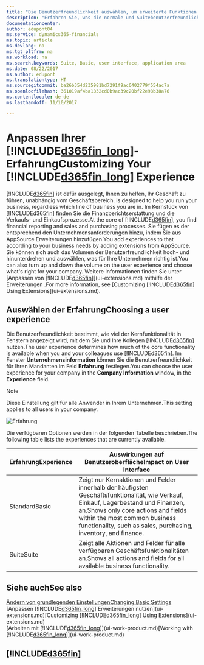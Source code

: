 ```yaml
---
title: "Die Benutzerfreundlichkeit auswählen, um erweiterte Funktionen ein- oder auszublenden| Microsoft Docs"
description: "Erfahren Sie, was die normale und Suitebenutzerfreundlichkeit für die Benutzerschnittstelle, Anwendungsbereiche und Ihr Unternehmen in Dynamics 365 Business edition bedeutet."
documentationcenter: 
author: edupont04
ms.service: dynamics365-financials
ms.topic: article
ms.devlang: na
ms.tgt_pltfrm: na
ms.workload: na
ms.search.keywords: Suite, Basic, user interface, application area
ms.date: 08/22/2017
ms.author: edupont
ms.translationtype: HT
ms.sourcegitcommit: ba26b354d235981bd7291f9ac6402779f554ac7a
ms.openlocfilehash: 361019af4ba1832cd0b9ac39c20bf22e98b38a76
ms.contentlocale: de-de
ms.lasthandoff: 11/10/2017

---
```

# <a name="customizing-your-included365finlongincludesd365finlongmdmd-experience"></a><span data-ttu-id="e1528-103">Anpassen Ihrer [!INCLUDE[d365fin_long](includes/d365fin_long_md.md)]-Erfahrung</span><span class="sxs-lookup"><span data-stu-id="e1528-103">Customizing Your [!INCLUDE[d365fin_long](includes/d365fin_long_md.md)] Experience</span></span>
[!INCLUDE[d365fin](includes/d365fin_md.md)]<span data-ttu-id="e1528-104"> ist dafür ausgelegt, Ihnen zu helfen, Ihr Geschäft zu führen, unabhängig vom Geschäftsbereich.</span><span class="sxs-lookup"><span data-stu-id="e1528-104"> is designed to help you run your business, regardless which line of business you are in.</span></span> <span data-ttu-id="e1528-105">Im Kernstück von [!INCLUDE[d365fin](includes/d365fin_md.md)] finden Sie die Finanzberichtserstattung und die Verkaufs- und Einkaufsprozesse.</span><span class="sxs-lookup"><span data-stu-id="e1528-105">At the core of [!INCLUDE[d365fin](includes/d365fin_md.md)], you find financial reporting and sales and purchasing processes.</span></span> <span data-ttu-id="e1528-106">Sie fügen es der entsprechend den Unternehmensanforderungen hinzu, indem Sie aus AppSource Erweiterungen hinzufügen.</span><span class="sxs-lookup"><span data-stu-id="e1528-106">You add experiences to that according to your business needs by adding extensions from AppSource.</span></span> <span data-ttu-id="e1528-107">Sie können sich auch das Volumen der Benutzerfreundlichkeit hoch- und hinunterdrehen und auswählen, was für Ihre Unternehmen richtig ist.</span><span class="sxs-lookup"><span data-stu-id="e1528-107">You can also turn up and down the volume on the user experience and choose what's right for your company.</span></span> <span data-ttu-id="e1528-108">Weitere Informationen finden Sie unter [Anpassen von [!INCLUDE[d365fin](includes/d365fin_md.md)]](ui-extensions.md) mithilfe der Erweiterungen .</span><span class="sxs-lookup"><span data-stu-id="e1528-108">For more information, see [Customizing [!INCLUDE[d365fin](includes/d365fin_md.md)] Using Extensions](ui-extensions.md).</span></span>

## <a name="choosing-a-user-experience"></a><span data-ttu-id="e1528-109">Auswählen der Erfahrung</span><span class="sxs-lookup"><span data-stu-id="e1528-109">Choosing a user experience</span></span>
<span data-ttu-id="e1528-110">Die Benutzerfreundlichkeit bestimmt, wie viel der Kernfunktionalität in Fenstern angezeigt wird, mit dem Sie und Ihre Kollegen [!INCLUDE[d365fin](includes/d365fin_md.md)] nutzen.</span><span class="sxs-lookup"><span data-stu-id="e1528-110">The user experience determines how much of the core functionality is available when you and your colleagues use [!INCLUDE[d365fin](includes/d365fin_md.md)].</span></span> <span data-ttu-id="e1528-111">Im Fenster **Unternehmensinformation** können Sie die Benutzerfreundlichkeit für Ihren Mandanten im Feld **Erfahrung** festlegen.</span><span class="sxs-lookup"><span data-stu-id="e1528-111">You can choose the user experience for your company in the **Company Information** window, in the **Experience** field.</span></span>

> [!NOTE]  
>   <span data-ttu-id="e1528-112">Diese Einstellung gilt für alle Anwender in Ihrem Unternehmen.</span><span class="sxs-lookup"><span data-stu-id="e1528-112">This setting applies to all users in your company.</span></span>

![Erfahrung](media/ui-experience/experience.gif)

<span data-ttu-id="e1528-114">Die verfügbaren Optionen werden in der folgenden Tabelle beschrieben.</span><span class="sxs-lookup"><span data-stu-id="e1528-114">The following table lists the experiences that are currently available.</span></span>

| <span data-ttu-id="e1528-115">Erfahrung</span><span class="sxs-lookup"><span data-stu-id="e1528-115">Experience</span></span> | <span data-ttu-id="e1528-116">Auswirkungen auf Benutzeroberfläche</span><span class="sxs-lookup"><span data-stu-id="e1528-116">Impact on User Interface</span></span> |
| --- | --- |
| <span data-ttu-id="e1528-117">Standard</span><span class="sxs-lookup"><span data-stu-id="e1528-117">Basic</span></span> |<span data-ttu-id="e1528-118">Zeigt nur Kernaktionen und Felder innerhalb der häufigsten Geschäftsfunktionalität, wie Verkauf, Einkauf, Lagerbestand und Finanzen, an.</span><span class="sxs-lookup"><span data-stu-id="e1528-118">Shows only core actions and fields within the most common business functionality, such as sales, purchasing, inventory, and finance.</span></span> |
| <span data-ttu-id="e1528-119">Suite</span><span class="sxs-lookup"><span data-stu-id="e1528-119">Suite</span></span> |<span data-ttu-id="e1528-120">Zeigt alle Aktionen und Felder für alle verfügbaren Geschäftsfunktionalitäten an.</span><span class="sxs-lookup"><span data-stu-id="e1528-120">Shows all actions and fields for all available business functionality.</span></span>|

## <a name="see-also"></a><span data-ttu-id="e1528-121">Siehe auch</span><span class="sxs-lookup"><span data-stu-id="e1528-121">See also</span></span>
[<span data-ttu-id="e1528-122">Ändern von grundlegenden Einstellungen</span><span class="sxs-lookup"><span data-stu-id="e1528-122">Changing Basic Settings</span></span>](ui-change-basic-settings.md)  
<span data-ttu-id="e1528-123">[Anpassen [!INCLUDE[d365fin_long](includes/d365fin_long_md.md)] Erweiterungen nutzen](ui-extensions.md)</span><span class="sxs-lookup"><span data-stu-id="e1528-123">[Customizing [!INCLUDE[d365fin_long](includes/d365fin_long_md.md)] Using Extensions](ui-extensions.md)</span></span>  
<span data-ttu-id="e1528-124">[Arbeiten mit [!INCLUDE[d365fin_long](includes/d365fin_long_md.md)]](ui-work-product.md)</span><span class="sxs-lookup"><span data-stu-id="e1528-124">[Working with [!INCLUDE[d365fin_long](includes/d365fin_long_md.md)]](ui-work-product.md)</span></span>

## [!INCLUDE[d365fin](includes/free_trial_md.md)]


